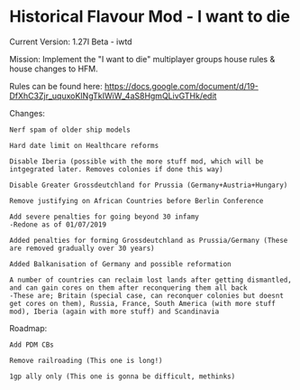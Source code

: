 # Historical Flavour Mod - I want to die
Current Version: 1.27I Beta - iwtd

Mission: Implement the "I want to die" multiplayer groups house rules & house changes to HFM.

Rules can be found here: https://docs.google.com/document/d/19-DfXhC3Zjr_uquxoKINgTkIWiW_4aS8HgmQLivGTHk/edit

Changes:

	Nerf spam of older ship models

	Hard date limit on Healthcare reforms

	Disable Iberia (possible with the more stuff mod, which will be intgegrated later. Removes colonies if done this way)

	Disable Greater Grossdeutchland for Prussia (Germany+Austria+Hungary)

	Remove justifying on African Countries before Berlin Conference

	Add severe penalties for going beyond 30 infamy
	-Redone as of 01/07/2019
	
	Added penalties for forming Grossdeutchland as Prussia/Germany (These are removed gradually over 30 years)
	
	Added Balkanisation of Germany and possible reformation
	
	A number of countries can reclaim lost lands after getting dismantled, and can gain cores on them after reconquering them all back
	-These are; Britain (special case, can reconquer colonies but doesnt get cores on them), Russia, France, South America (with more stuff mod), Iberia (again with more stuff) and Scandinavia

Roadmap:

	Add PDM CBs

	Remove railroading (This one is long!)

	1gp ally only (This one is gonna be difficult, methinks)
